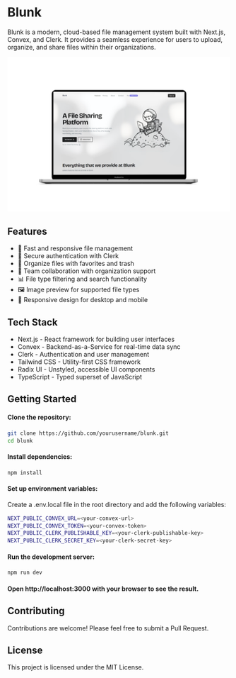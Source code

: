 # Blunk
Blunk is a modern, cloud-based file management system built with Next.js, Convex, and Clerk. It provides a seamless experience for users to upload, organize, and share files within their organizations.

![Blunk Dashboard](public/blunk.png)

## Features
- 🚀 Fast and responsive file management
- 🔐 Secure authentication with Clerk
- 📁 Organize files with favorites and trash
- 👥 Team collaboration with organization support
- 📊 File type filtering and search functionality
- 🖼️ Image preview for supported file types
- 📱 Responsive design for desktop and mobile

## Tech Stack
- Next.js - React framework for building user interfaces
- Convex - Backend-as-a-Service for real-time data sync
- Clerk - Authentication and user management
- Tailwind CSS - Utility-first CSS framework
- Radix UI - Unstyled, accessible UI components
- TypeScript - Typed superset of JavaScript


## Getting Started

#### Clone the repository:

``` Bash
git clone https://github.com/yourusername/blunk.git
cd blunk
```

#### Install dependencies:
``` Bash
npm install
```

#### Set up environment variables:
Create a .env.local file in the root directory and add the following variables:
``` Bash
NEXT_PUBLIC_CONVEX_URL=<your-convex-url>
NEXT_PUBLIC_CONVEX_TOKEN=<your-convex-token>
NEXT_PUBLIC_CLERK_PUBLISHABLE_KEY=<your-clerk-publishable-key>
NEXT_PUBLIC_CLERK_SECRET_KEY=<your-clerk-secret-key>
```

#### Run the development server:
``` Bash
npm run dev
```

#### Open http://localhost:3000 with your browser to see the result.

## Contributing
Contributions are welcome! Please feel free to submit a Pull Request.


## License
This project is licensed under the MIT License.